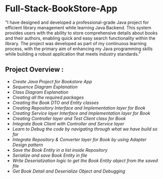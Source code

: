 # Full-Stack-BookStore-App
"I have designed and developed a professional-grade Java project for efficient library management while learning Java Backend. This system provides users with the ability to store comprehensive details about books and their authors, enabling quick and easy search functionality within the library. The project was developed as part of my continuous learning process, with the primary aim of enhancing my Java programming skills while building a robust application that meets industry standards."

## Project Overview :
- *Create Java Project for Bookstore App*
- *Sequence Diagram Explanation*
- *Class Diagram Explanation*
- *Creating all the required packages*
- *Creating the Book DTO and Entity classes*
- *Creating Repository Interface and Implementation layer for Book*
- *Creating Service layer Interface and Implementation layer for Book*
- *Creating Controller layer and Test Client class for Book*
- *Integrate Book Client with Controller and Service layer*
- *Learn to Debug the code by navigating through what we have build so far*
- *Integrate Repository & Converter layer for Book by using Adapter Design pattern*
- *Save the Book Entity in a list inside Repository*
- *Serialize and save Book Entity in file*
- *Write Deserialization logic to get the Book Entity object from the saved file*
- *Get Book Detail and Deserialize Object and Debugging*
